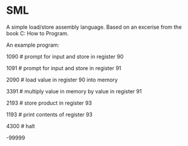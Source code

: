 SML
===

A simple load/store assembly language. Based on an excerise from the book C: How to Program.

An example program:

1090 # prompt for input and store in register 90

1091 # prompt for input and store in register 91

2090 # load value in register 90 into memory

3391 # multiply value in memory by value in register 91

2193 # store product in register 93

1193 # print contents of register 93

4300 # halt

-99999
